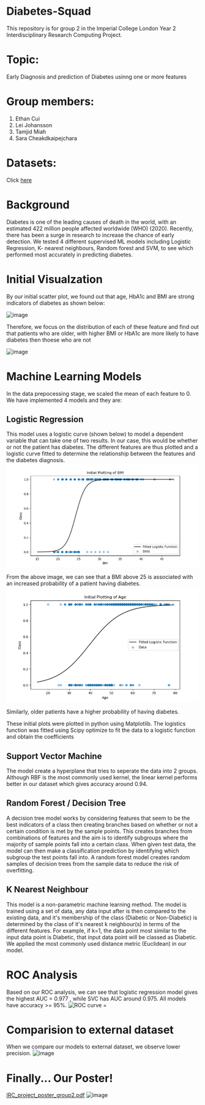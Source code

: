 # Diabetes-Squad
This repository is for group 2 in the Imperial College London Year 2 Interdisciplinary Research Computing Project.

# Topic:
Early Diagnosis and prediction of Diabetes usinng one or more features

# Group members:
1. Ethan Cui
2. Lei Johansson
3. Tamjid Miah
4. Sara Cheakdkaipejchara

# Datasets:
Click [here](https://data.mendeley.com/datasets/wj9rwkp9c2/1/files/2eb60cac-96b8-46ea-b971-6415e972afc9)

# Background
Diabetes is one of the leading causes of death in the world, with an estimated 422 million people affected worldwide (WHO) (2020). Recently, there has been a surge in research to increase the chance of early detection. We tested 4 different supervised ML models including Logistic Regression, K- nearest neighbours, Random forest and SVM, to see which performed most accurately in predicting diabetes.

# Initial Visualzation
By our initial scatter plot, we found out that age, HbA1c and BMI are strong indicators of diabetes as shown below:

![image](https://user-images.githubusercontent.com/68168401/159133009-43742fdb-d47f-4f52-a3c0-f7f6d45e35d6.png)


Therefore, we focus on the distribution of each of these feature and find out that patients who are older, with higher BMI or HbA1c are more likely to have diabetes then thoese who are not

![image](https://user-images.githubusercontent.com/68168401/159133017-916d78f9-0ebd-4449-9fd4-8aeffa793736.png)

# Machine Learning Models
In the data prepocessing stage, we scaled the mean of each feature to 0. We have implemented 4 models and they are:
## Logistic Regression
This model uses a logistic curve (shown below) to model a dependent variable that can take one of two results. In our case, this would be whether or not the patient has diabetes. The different features are thus plotted and a logistic curve fitted to determine the relationship between the features and the diabetes diagnosis.
![image](https://github.com/QizheCui/Diabetes-Squad/blob/main/Models/BMI_logistic.png)

From the above image, we can see that a BMI above 25 is associated with an increased probability of a patient having diabetes.
![image](https://github.com/QizheCui/Diabetes-Squad/blob/main/Models/age_logistic.png)

Similarly, older patients have a higher probability of having diabetes.

These initial plots were plotted in python using Matplotlib. The logistics function was fitted using Scipy optimize to fit the data to a logistic function and obtain the coefficients
## Support Vector Machine
The model create a hyperplane that tries to seperate the data into 2 groups. Although RBF is the most commonly used kernel, the linear kernel performs better in our dataset which gives accuracy around 0.94.

## Random Forest / Decision Tree
A decision tree model works by considering features that seem to be the best indicators of a class then creating branches based on whether or not a certain condition is met by the sample points. This creates branches from combinations of features and the aim is to identify subgroups where the majority of sample points fall into a certain class. When given test data, the model can then make a classification prediction by identifying which subgroup the test points fall into. A random forest model creates random samples of decision trees from the sample data to reduce the risk of overfitting.

## K Nearest Neighbour
This model is a non-parametric machine learning method. The model is trained using a set of data, any data input after is then compared to the existing data, and it's membership of the class (Diabetic or Non-Diabetic) is determined by the class of it's nearest k neighbour(s) in terms of the different features. For example, if k=1, the data point most similar to the input data point is Diabetic, that input data point will be classed as Diabetic. We applied the most commonly used distance metric (Euclidean) in our model.

# ROC Analysis
Based on our ROC analysis, we can see that logistic regression model gives the highest AUC = 0.977 , while SVC has AUC around 0.975. All models have accuracy >= 95%.
<img width="1172" alt="ROC curve =" src="https://user-images.githubusercontent.com/68168401/159257898-ca6c38e2-3faf-4f6c-b32f-36ba79c1dcf7.png">


# Comparision to external dataset
When we compare our models to external dataset, we observe lower precision.
![image](https://user-images.githubusercontent.com/68168401/159133062-388bb14f-924a-4610-a2f3-8ca77741cf8f.png)

# Finally... Our Poster!
[IRC_project_poster_group2.pdf](https://github.com/QizheCui/Diabetes-Squad/files/8315231/IRC_project_poster_group2.pdf)
![image](https://github.com/QizheCui/Diabetes-Squad/blob/main/poster.png)
